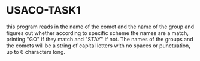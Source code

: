 # USACO-TASK1
this program reads in the name of the comet and the name of the group and figures out whether according to specific  scheme the names are a match, printing "GO" if they match and "STAY" if not. The names of the groups and the comets will be a string of capital letters with no spaces or punctuation, up to 6 characters long.
